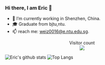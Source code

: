 ### Hi there, I am Eric 👋
* 🔭 I’m currently working in Shenzhen, China.    
* 🎓 Graduate from bjtu,ntu.  
* 📫 reach me: weiz0016@e.ntu.edu.sg.   
<p align="center"> 
  Visitor count<br>
  <img src="https://profile-counter.glitch.me/EricOo0/count.svg" />
</p>  

![Eric's github stats](https://github-readme-stats.vercel.app/api?username=EricOo0&theme=vue-dark)
![Top Langs](https://github-readme-stats.vercel.app/api/top-langs/?username=EricOo0&theme=vue-dark)  

<!--
**EricOo0/EricOo0** is a ✨ _special_ ✨ repository because its `README.md` (this file) appears on your GitHub profile.

Here are some ideas to get you started:

- 🔭 I’m currently working on ...
- 🌱 I’m currently learning ...
- 👯 I’m looking to collaborate on ...
- 🤔 I’m looking for help with ...
- 💬 Ask me about ...
- 📫 How to reach me: ...
- 😄 Pronouns: ...
- ⚡ Fun fact: ...
-->
